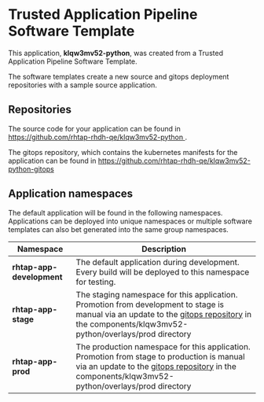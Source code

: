 # Trusted Application Pipeline Software Template

This application, **klqw3mv52-python**, was created from a Trusted Application Pipeline Software Template.

The software templates create a new source and gitops deployment repositories with a sample source application. 

## Repositories

The source code for your application can be found in [https://github.com/rhtap-rhdh-qe/klqw3mv52-python ](https://github.com/rhtap-rhdh-qe/klqw3mv52-python ).
 
The gitops repository, which contains the kubernetes manifests for the application can be found in 
[https://github.com/rhtap-rhdh-qe/klqw3mv52-python-gitops ](https://github.com/rhtap-rhdh-qe/klqw3mv52-python-gitops ) 

## Application namespaces 

The default application will be found in the following namespaces. Applications can be deployed into unique namespaces or multiple software templates can also bet generated into the same group namespaces.  

|  Namespace   |  Description   |  
| -------- | -------- |   
| **rhtap-app-development** | The default application during development. Every build will be deployed to this namespace for testing. | 
| **rhtap-app-stage** | The staging namespace for this application. Promotion from development to stage is manual via an update to the [gitops repository](https://github.com/rhtap-rhdh-qe/klqw3mv52-python-gitops ) in the components/klqw3mv52-python/overlays/prod directory |  
| **rhtap-app-prod** | The production namespace for this application. Promotion from stage to production is manual via an update to the [gitops repository](https://github.com/rhtap-rhdh-qe/klqw3mv52-python-gitops ) in the components/klqw3mv52-python/overlays/prod directory | 